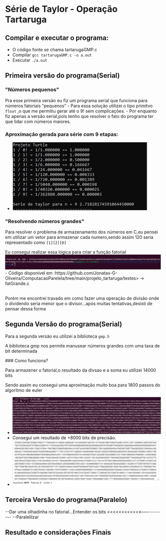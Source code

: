 # Série de Taylor - Operação Tartaruga


## Compilar e executar o programa:
- O código fonte se chama tartarugaGMP.c
- Compilar <code>gcc tartarugaGMP.c -o a.out </code>
- Executar <code>./a.out </code>
## Primeira versão do programa(Serial)

### "Números pequenos"
<p>Pra esse primeira versão eu fiz um programa serial que funciona para números fatoriais "pequenos"
- Para essa solução utilizei o tipo primitvo  <code>float</code> ,o que me permitiu gerar até o 9! sem complicações.
- Por enquanto fiz apenas a versão serial,pois tenho que resolver o fato do programa ter que lidar com números maiores.

### Aproximação gerada para série com 9 etapas:
- <img src ="https://github.com/Jonatas-G-Oliveira/ComputacaoParelela/blob/main/projeto_tartaruga/imagens/1_versaoTurtle.jpg" alt="primeira Versão do projeto">

### "Resolvendo números grandes"
<p>Para resolver o problema de armazenamento dos números em C,eu pensei em utilizar um vetor para armazenar cada numero,sendo assim 120 seria representado como <code>[1][2][0]</code>
<p>Eu consegui realizar essa lógica para criar a função fatorial
   <img src ="https://github.com/Jonatas-G-Oliveira/ComputacaoParelela/blob/main/projeto_tartaruga/imagens/Fatorial.png">
   - Código disponível em :https://github.com/Jonatas-G-Oliveira/ComputacaoParelela/tree/main/projeto_tartaruga/testes> -> fatGrande.c 
</p>
<p><br>Porém me encontrei travado em como fazer uma operação de divisão onde o dividendo seria menor que o divisor...após muitas tentativas,desisti de pensar dessa forma<P>

## Segunda Versão do programa(Serial)
<p>Para a segunda versão eu utilizei a biblioteca <code>gmp.h</code></p>
<p>A biblioteca gmp nos permite manusear números grandes com uma taxa de bit determinada</p>
### Como funciona?
<p>Para armazener o fatorial,o resultado da divsao e a soma eu utilizei 14000 bits</p>
<p>Sendo assim eu consegui uma aproximação muito boa para 1800 passos do algoritmo de euler</p>

- <img src ="https://github.com/Jonatas-G-Oliveira/ComputacaoParelela/blob/main/projeto_tartaruga/imagens/Euler.png">
- Consegui um resultado de +8000 bits de precisão.
- <img src ="https://github.com/Jonatas-G-Oliveira/ComputacaoParelela/blob/main/projeto_tartaruga/imagens/Resultado.png">
## Terceira Versão do programa(Paralelo)
--Dar uma olhadinha no fatorial...Entender os bits <<<<<<<<<<<<-----------
--Paralelilzar

## Resultado e considerações Finais
